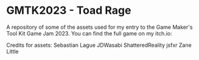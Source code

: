 # GMTK2023 - Toad Rage

A repository of some of the assets used for my entry to the Game Maker's Tool Kit Game Jam 2023.
You can find the full game on my itch.io:

Credits for assets:
Sebastian Lague
JDWasabi
ShatteredReality
jsfxr
Zane Little

